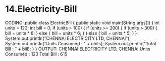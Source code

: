 # 14.Electricity-Bill
CODING:
public class ElectricBill {
public static void main(String args[]) {
int units = 123;
int bill = 0;
if (units > 100) {
if (units >= 200) {
if (units > 300) {
bill = units * 8;
} else {
bill = units * 6;
}
} else {
bill = units * 5;
}
}
System.out.println("CHENNAI ELECTRICITY LTD, CHENNAI");
System.out.println("Units Consumed : " + units);
System.out.println("Total Bill : " + bill);
}
}
OUTPUT:
CHENNAI ELECTRICITY LTD, CHENNAI
Units Consumed : 123
Total Bill : 615
